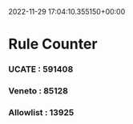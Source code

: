 2022-11-29 17:04:10.355150+00:00
# Rule Counter 
 ### UCATE : 591408

 ### Veneto : 85128

 ### Allowlist : 13925